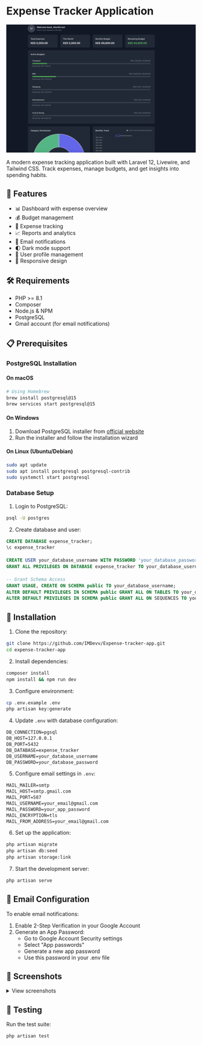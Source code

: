 # Expense Tracker Application

<p align="center">
<img src="screenshots/dashboard.png" width="600" alt="Expense Tracker Dashboard">
</p>

A modern expense tracking application built with Laravel 12, Livewire, and Tailwind CSS. Track expenses, manage budgets, and get insights into spending habits.

## 🚀 Features

- 📊 Dashboard with expense overview
- 💰 Budget management
- 📝 Expense tracking
- 📈 Reports and analytics
- 📧 Email notifications
- 🌓 Dark mode support
- 👤 User profile management
- 📱 Responsive design

## 🛠 Requirements

- PHP >= 8.1
- Composer
- Node.js & NPM
- PostgreSQL
- Gmail account (for email notifications)

## 📋 Prerequisites

### PostgreSQL Installation

#### On macOS
```bash
# Using Homebrew
brew install postgresql@15
brew services start postgresql@15
```

#### On Windows
1. Download PostgreSQL installer from [official website](https://www.postgresql.org/download/windows/)
2. Run the installer and follow the installation wizard

#### On Linux (Ubuntu/Debian)
```bash
sudo apt update
sudo apt install postgresql postgresql-contrib
sudo systemctl start postgresql
```

### Database Setup

1. Login to PostgreSQL:
```bash
psql -U postgres
```

2. Create database and user:
```sql
CREATE DATABASE expense_tracker;
\c expense_tracker

CREATE USER your_database_username WITH PASSWORD 'your_database_password';
GRANT ALL PRIVILEGES ON DATABASE expense_tracker TO your_database_username;

-- Grant Schema Access
GRANT USAGE, CREATE ON SCHEMA public TO your_database_username;
ALTER DEFAULT PRIVILEGES IN SCHEMA public GRANT ALL ON TABLES TO your_database_username;
ALTER DEFAULT PRIVILEGES IN SCHEMA public GRANT ALL ON SEQUENCES TO your_database_username;
```

## 🚀 Installation

1. Clone the repository:
```bash
git clone https://github.com/IMDevv/Expense-tracker-app.git
cd expense-tracker-app
```

2. Install dependencies:
```bash
composer install
npm install && npm run dev
```

3. Configure environment:
```bash
cp .env.example .env
php artisan key:generate
```

4. Update `.env` with database configuration:
```env
DB_CONNECTION=pgsql
DB_HOST=127.0.0.1
DB_PORT=5432
DB_DATABASE=expense_tracker
DB_USERNAME=your_database_username
DB_PASSWORD=your_database_password
```

5. Configure email settings in `.env`:
```env
MAIL_MAILER=smtp
MAIL_HOST=smtp.gmail.com
MAIL_PORT=587
MAIL_USERNAME=your_email@gmail.com
MAIL_PASSWORD=your_app_password
MAIL_ENCRYPTION=tls
MAIL_FROM_ADDRESS=your_email@gmail.com
```

6. Set up the application:
```bash
php artisan migrate
php artisan db:seed
php artisan storage:link
```

7. Start the development server:
```bash
php artisan serve
```

## 📧 Email Configuration

To enable email notifications:

1. Enable 2-Step Verification in your Google Account
2. Generate an App Password:
   - Go to Google Account Security settings
   - Select "App passwords"
   - Generate a new app password
   - Use this password in your .env file

## 📸 Screenshots

<details>
<summary>View screenshots</summary>

### Dashboard
![Dashboard](screenshots/dashboard.png)

### Budget Management
![Budgets](screenshots/budgets.png)

### Expenses
![Reports](screenshots/expenses.png)

### Reports
![Reports](screenshots/reports.png)

</details>

## 🧪 Testing

Run the test suite:
```bash
php artisan test
```


